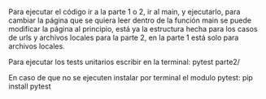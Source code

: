 Para ejecutar el código ir a la parte 1 o 2, ir al main, y ejecutarlo, para cambiar la página que se quiera leer dentro de la función main se puede modificar la página al principio, está ya la estructura hecha para los casos de urls y archivos locales para la parte 2, en la parte 1 está solo para archivos locales.  

Para ejecutar los tests unitarios escribir en la terminal: pytest parte2/  

En caso de que no se ejecuten instalar por terminal el modulo pytest: pip install pytest